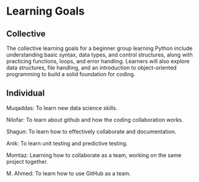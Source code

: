 # Learning Goals

## Collective

The collective learning goals for a beginner group learning Python include
understanding basic syntax, data types, and control structures, along
with practicing functions, loops, and error handling. Learners
will also explore data structures, file handling, and an
introduction to object-oriented programming to build a solid foundation for coding.

## Individual

Muqaddas: To learn new data science skills.

Nilofar: To learn about github and how the coding collaboration works.

Shagun: To learn how to effectively collaborate and documentation.

Anik: To learn unit testing and predictive testing.

Momtaz: Learning how to collaborate as a team, working on the same project together.

M. Ahmed: To learn how to use GitHub as a team.
